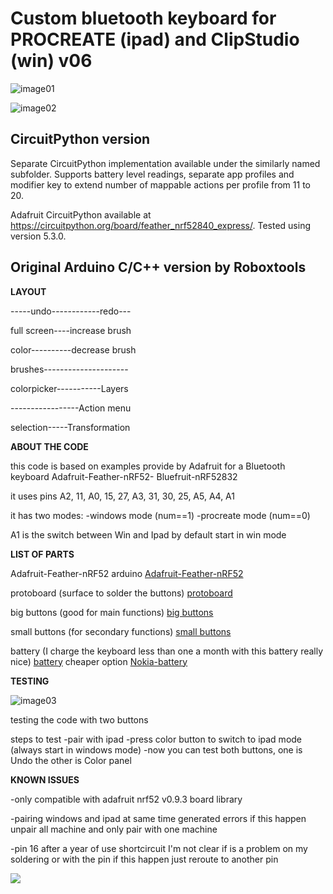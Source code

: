 # Custom bluetooth keyboard for PROCREATE (ipad) and ClipStudio (win) v06

![image01](https://github.com/Roboxtools/Art_tools/blob/master/image03.jpg?raw=true)

![image02](https://github.com/Roboxtools/ArtKeyboard/blob/master/winclip.jpg?raw=true)

## CircuitPython version
Separate CircuitPython implementation available under the similarly named subfolder. Supports battery level readings, separate app profiles and modifier key to extend number of mappable actions per profile from 11 to 20.

Adafruit CircuitPython available at https://circuitpython.org/board/feather_nrf52840_express/. Tested using version 5.3.0.

## Original Arduino C/C++ version by Roboxtools

**LAYOUT**


-----undo------------redo---

full screen----increase brush

color----------decrease brush

brushes---------------------

colorpicker-----------Layers

-----------------Action menu

selection-----Transformation




**ABOUT THE CODE**

this code is based on examples provide by Adafruit for a Bluetooth keyboard 
Adafruit-Feather-nRF52- Bluefruit-nRF52832

it uses pins
A2, 11, A0, 15, 27, A3, 31, 30, 25, A5, A4, A1

it has two modes:
-windows mode (num==1)
-procreate mode (num==0)

A1 is the switch between Win and Ipad by default start in win mode


**LIST OF PARTS**
 
Adafruit-Feather-nRF52 arduino
[Adafruit-Feather-nRF52](https://www.amazon.co.uk/Adafruit-Feather-nRF52-Bluefruit-nRF52832/dp/B07DM1WVM3/ref=sr_1_1?s=electronics&ie=UTF8&qid=1548008745&sr=1-1&keywords=adafruit+nrf52)

protoboard (surface to solder the buttons)
[protoboard](https://www.adafruit.com/product/2884)

big buttons (good for main functions)
[big buttons](https://www.adafruit.com/product/1119)

small buttons (for secondary functions)
[small buttons](https://www.adafruit.com/product/367)

battery (I charge the keyboard less than one a month with this battery really nice)
[battery](https://www.amazon.co.uk/gp/product/B00NAOS8Z2?pf_rd_p=71cb17e9-f468-4d3f-94d5-a0de44c50a7e&pf_rd_r=0S9T4CG8A57GR8RSJ9ZD)
cheaper option [Nokia-battery](https://www.amazon.co.uk/Nokia-Genuine-Original-BL-5C-Battery-Black-Grey/dp/B008J25IX0/ref=sr_1_4?crid=21N313J2Q8YKE&keywords=nokia+bl-5c&qid=1582116693&s=electronics&sprefix=nokia+bl%2Celectronics%2C149&sr=1-4)


**TESTING**

![image03](https://raw.githubusercontent.com/Roboxtools/ArtKeyboard/master/test_scheme.jpg)

testing the code with two buttons

steps to test
-pair with ipad
-press color button to switch to ipad mode (always start in windows mode)
-now you can test both buttons, one is Undo the other is Color panel 




**KNOWN ISSUES**

-only compatible with adafruit nrf52 v0.9.3 board library

-pairing windows and ipad at same time generated errors if this happen unpair all machine and only pair with one machine

-pin 16 after a year of use shortcircuit I'm not clear if is a problem on my soldering or with the pin if this happen just reroute to another pin


[![](http://img.youtube.com/vi/9TROEPfZXaY/0.jpg)](http://www.youtube.com/watch?v=9TROEPfZXaY "")

 